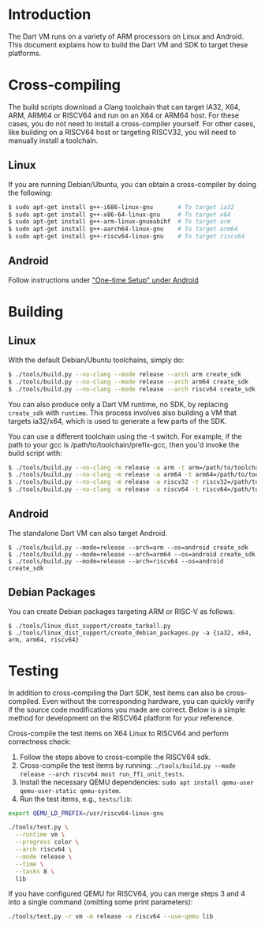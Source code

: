 # Introduction

The Dart VM runs on a variety of ARM processors on Linux and Android. This document explains how to build the Dart VM and SDK to target these platforms.

# Cross-compiling

The build scripts download a Clang toolchain that can target IA32, X64, ARM, ARM64 or RISCV64 and run on an X64 or ARM64 host. For these cases, you do not need to install a cross-compiler yourself. For other cases, like building on a RISCV64 host or targeting RISCV32, you will need to manually install a toolchain.

## Linux

If you are running Debian/Ubuntu, you can obtain a cross-compiler by doing the following:	

```bash
$ sudo apt-get install g++-i686-linux-gnu       # To target ia32
$ sudo apt-get install g++-x86-64-linux-gnu     # To target x64
$ sudo apt-get install g++-arm-linux-gnueabihf  # To target arm
$ sudo apt-get install g++-aarch64-linux-gnu    # To target arm64
$ sudo apt-get install g++-riscv64-linux-gnu    # To target riscv64
```

## Android

Follow instructions under ["One-time Setup" under Android](Building-the-Dart-VM-for-Android)

# Building

## Linux

With the default Debian/Ubuntu toolchains, simply do:

```bash
$ ./tools/build.py --no-clang --mode release --arch arm create_sdk
$ ./tools/build.py --no-clang --mode release --arch arm64 create_sdk
$ ./tools/build.py --no-clang --mode release --arch riscv64 create_sdk
```

You can also produce only a Dart VM runtime, no SDK, by replacing `create_sdk` with `runtime`. This process involves also building a VM that targets ia32/x64, which is used to generate a few parts of the SDK.

You can use a different toolchain using the -t switch. For example, if the path to your gcc is /path/to/toolchain/prefix-gcc, then you'd invoke the build script with:

```bash
$ ./tools/build.py --no-clang -m release -a arm -t arm=/path/to/toolchain/prefix create_sdk
$ ./tools/build.py --no-clang -m release -a arm64 -t arm64=/path/to/toolchain/prefix create_sdk
$ ./tools/build.py --no-clang -m release -a riscv32 -t riscv32=/path/to/toolchain/prefix create_sdk
$ ./tools/build.py --no-clang -m release -a riscv64 -t riscv64=/path/to/toolchain/prefix create_sdk
```

## Android

The standalone Dart VM can also target Android.

```
$ ./tools/build.py --mode=release --arch=arm --os=android create_sdk
$ ./tools/build.py --mode=release --arch=arm64 --os=android create_sdk
$ ./tools/build.py --mode=release --arch=riscv64 --os=android create_sdk
```

## Debian Packages

You can create Debian packages targeting ARM or RISC-V as follows:

```
$ ./tools/linux_dist_support/create_tarball.py
$ ./tools/linux_dist_support/create_debian_packages.py -a {ia32, x64, arm, arm64, riscv64}
```

# Testing

In addition to cross-compiling the Dart SDK, test items can also be cross-compiled. Even without the corresponding hardware, you can quickly verify if the source code modifications you made are correct. Below is a simple method for development on the RISCV64 platform for your reference.

Cross-compile the test items on X64 Linux to RISCV64 and perform correctness check:
1. Follow the steps above to cross-compile the RISCV64 sdk.
2. Cross-compile the test items by running: `./tools/build.py --mode release --arch riscv64 most run_ffi_unit_tests`.
3. Install the necessary QEMU dependencies: `sudo apt install qemu-user qemu-user-static qemu-system`.
4. Run the test items, e.g., `tests/lib`:

```bash
export QEMU_LD_PREFIX=/usr/riscv64-linux-gnu

./tools/test.py \
  --runtime vm \
  --progress color \
  --arch riscv64 \
  --mode release \
  --time \
  --tasks 8 \
  lib
```

If you have configured QEMU for RISCV64, you can merge steps 3 and 4 into a single command (omitting some print parameters):

```bash
./tools/test.py -r vm -m release -a riscv64 --use-qemu lib
```

